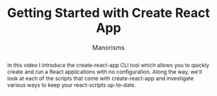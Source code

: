 ---
sections: [reactjs]
link: https://www.youtube.com/watch?v=eCz3rhsDG5s
title: "Getting Started with Create React App"
author: "Manorisms"
publishedAt: 2018-01-29T00:00:00.000Z
type: [video, tutorial]
topics: [get_started]
suggestedBy: [andreamangano]
createdAt: 2018-03-31T11:05:33.207Z
reference: aHR0cHM6Ly93d3cueW91dHViZS5jb20vd2F0Y2g_dj1lQ3ozcmhzREc1cw
slug: getting-started-with-create-react-app-by-manorisms
abstract: "In this video I introduce the create-react-app CLI tool which allows you to quickly create and run a React applications with no configuration.  Along the way, we'll look at each of the scripts that come with create-react-app and investigate various ways to keep your react-scripts up-to-date."
---